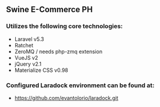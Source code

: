 ## Swine E-Commerce PH

<!-- Swine E-Commerce PH is an E-Commerce System for Breeder Swine and Boar Semen in the Philippines. It is currently under development in the Institute of Computer Science - University of the Philippines Los Banos (ICS-UPLB). This project is a collaborative effort of the ICS-UPLB, Philippine Council for Agriculture, Aquatic and Natural Resources Research and Development (PCAARRD), and  the Bureau of Animal Industry(BAI) as the secretariat of Accredited Swine Breeders Association of the Philippines (ASBAP). -->

### Utilizes the following core technologies:

* Laravel v5.3
* Ratchet
* ZeroMQ / needs php-zmq extension
* VueJS v2
* jQuery v2.1
* Materialize CSS v0.98

### Configured Laradock environment can be found at:

* https://github.com/evantolorio/laradock.git
